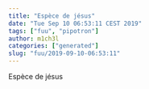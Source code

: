 ```yaml
---
title: "Espèce de jésus"
date: "Tue Sep 10 06:53:11 CEST 2019"
tags: ["fuu", "pipotron"]
author: m1ch3l
categories: ["generated"]
slug: "fuu/2019-09-10-06:53:11"
---
```


Espèce de jésus
